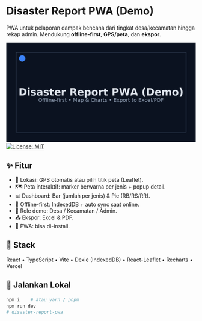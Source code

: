 # Disaster Report PWA (Demo)

PWA untuk pelaporan dampak bencana dari tingkat desa/kecamatan hingga rekap admin. Mendukung **offline-first**, **GPS/peta**, dan **ekspor**.

![Preview](public/og-preview.png)
[![License: MIT](https://img.shields.io/badge/License-MIT-yellow.svg)](LICENSE)

## ✨ Fitur
- 🧭 Lokasi: GPS otomatis atau pilih titik peta (Leaflet).
- 🗺️ Peta interaktif: marker berwarna per jenis + popup detail.
- 📊 Dashboard: Bar (jumlah per jenis) & Pie (RB/RS/RR).
- 🔌 Offline-first: IndexedDB + auto sync saat online.
- 👥 Role demo: Desa / Kecamatan / Admin.
- 📤 Ekspor: Excel & PDF.
- 📱 PWA: bisa di-install.

## 🧱 Stack
React • TypeScript • Vite • Dexie (IndexedDB) • React-Leaflet • Recharts • Vercel

## 🚀 Jalankan Lokal
```bash
npm i    # atau yarn / pnpm
npm run dev
# disaster-report-pwa
